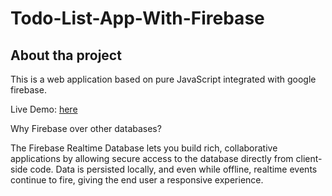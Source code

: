 # Todo-List-App-With-Firebase

## About tha project
This is a web application based on pure JavaScript integrated with google firebase.

Live Demo: [here](https://khandelwal20sid.github.io/Todo-List-App-With-Firebase/)


Why Firebase over other databases?

The Firebase Realtime Database lets you build rich, collaborative applications by allowing secure access to the database directly from client-side code. Data is persisted locally, and even while offline, realtime events continue to fire, giving the end user a responsive experience.
